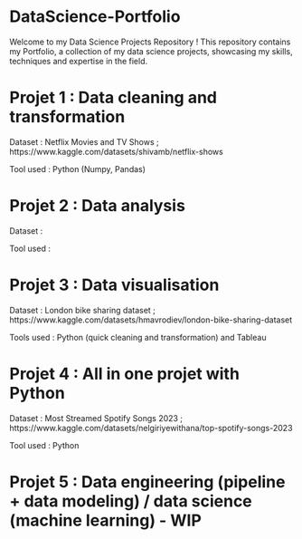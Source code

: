 # DataScience-Portfolio
Welcome to my Data Science Projects Repository ! This repository contains my Portfolio, a collection of my data science projects, showcasing my skills, techniques and expertise in the field.

# Projet 1 : Data cleaning and transformation
<p> Dataset : Netflix Movies and TV Shows ; https://www.kaggle.com/datasets/shivamb/netflix-shows </p>
<p> Tool used : Python (Numpy, Pandas) </p>

# Projet 2 : Data analysis
<p> Dataset :  </p>
<p> Tool used :  </p>

# Projet 3 : Data visualisation
<p> Dataset : London bike sharing dataset ; https://www.kaggle.com/datasets/hmavrodiev/london-bike-sharing-dataset </p>
<p> Tools used : Python (quick cleaning and transformation) and Tableau </p>

# Projet 4 : All in one projet with Python
<p> Dataset : Most Streamed Spotify Songs 2023 ; https://www.kaggle.com/datasets/nelgiriyewithana/top-spotify-songs-2023 </p>
<p> Tool used : Python </p>

# Projet 5 : Data engineering (pipeline + data modeling) / data science (machine learning) - WIP
